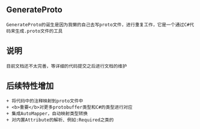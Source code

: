 ##  GenerateProto 
    GenerateProto的诞生是因为我懒的自己去写proto文件，进行重复工作，它是一个通过C#代码来生成.proto文件的工具

## 说明

    目前文档还不太完善，等详细的代码提交之后进行文档的维护

## 后续特性增加

    + 将代码中的注释映射到proto文件中
    + <b>重要</b>对更多protobuffer类型和C#的类型进行对应
    + 集成AutoMapper，自动映射类型转换
    + 对内置Attribute的解析、例如:Required之类的


